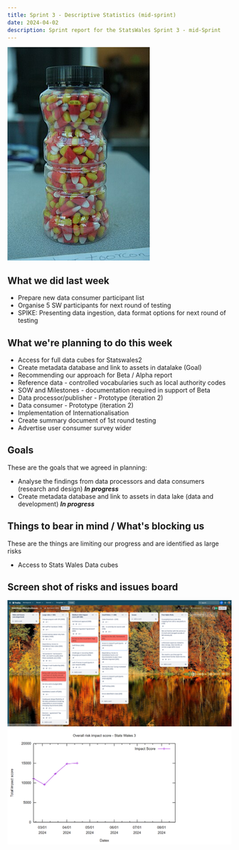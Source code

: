 ```yaml
---
title: Sprint 3 - Descriptive Statistics (mid-sprint)
date: 2024-04-02
description: Sprint report for the StatsWales Sprint 3 - mid-Sprint
---
```


![Descriptive statistics](candyCorn.jpg)

## What we did last week
- Prepare new data consumer participant list 
- Organise 5 SW participants for next round of testing
- SPIKE: Presenting data ingestion, data format options for next round of testing

## What we're planning to do this week
- Access for full data cubes for Statswales2
- Create metadata database and link to assets in datalake (Goal)
- Recommending our approach for Beta / Alpha report
- Reference data - controlled vocabularies such as local authority codes
- SOW and Milestones - documentation required in support of Beta
- Data processor/publisher - Prototype (iteration 2)
- Data consumer - Prototype (iteration 2)
- Implementation of Internationalisation 
- Create summary document of 1st round testing
- Advertise user consumer survey wider

## Goals
These are the goals that we agreed in planning:
- Analyse the findings from data processors and data consumers (research and design) <span class="badge bg-info">_**In progress**_</span>
- Create metadata database and link to assets in data lake (data and development) <span class="badge bg-info">_**In progress**_</span>

## Things to bear in mind / What's blocking us
These are the things are limiting our progress and are identified as large risks
- Access to Stats Wales Data cubes

## Screen shot of risks and issues board
![Screenshot of risks and issues board](risksAndIssues20240402.png)
![Risk impact score](impact_score20240415.png)
